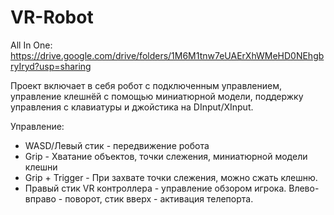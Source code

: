 # VR-Robot

All In One: https://drive.google.com/drive/folders/1M6M1tnw7eUAErXhWMeHD0NEhgbryIryd?usp=sharing

Проект включает в себя робот с подключенным управлением, управление клешнёй с помощью миниатюрной модели, поддержку управления с клавиатуры и джойстика на DInput/XInput.

Управление:
- WASD/Левый стик - передвижение робота
- Grip - Хватание объектов, точки слежения, миниатюрной модели клешни
- Grip + Trigger - При захвате точки слежения, можно сжать клешню.
- Правый стик VR контроллера - управление обзором игрока. Влево-вправо - поворот, стик вверх - активация телепорта.
